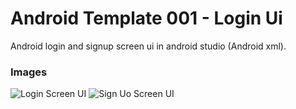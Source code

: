 # Android Template 001 - Login Ui
Android login and signup screen ui in android studio (Android xml).

### Images
![Login Screen UI](https://raw.githubusercontent.com/droidtemplates/t001-loginui/master/activity_login.png)
![Sign Uo Screen UI](https://raw.githubusercontent.com/droidtemplates/t001-loginui/master/activity_signup.png)
